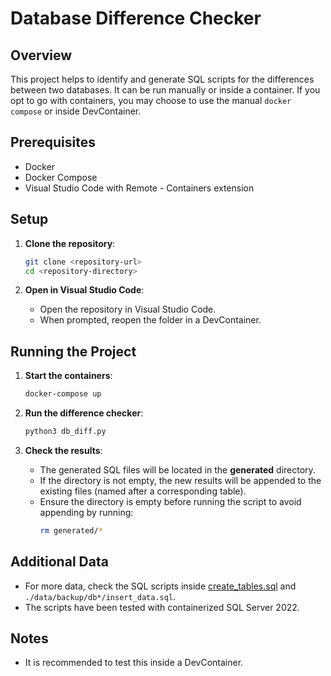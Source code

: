 # Database Difference Checker

## Overview
This project helps to identify and generate SQL scripts for the differences between two databases. It can be run manually or inside a container. If you opt to go with containers, you may choose to use the manual `docker compose` or inside DevContainer.

## Prerequisites
- Docker
- Docker Compose
- Visual Studio Code with Remote - Containers extension

## Setup
1. **Clone the repository**:
    ```sh
    git clone <repository-url>
    cd <repository-directory>
    ```

2. **Open in Visual Studio Code**:
    - Open the repository in Visual Studio Code.
    - When prompted, reopen the folder in a DevContainer.

## Running the Project
1. **Start the containers**:
    ```sh
    docker-compose up
    ```

2. **Run the difference checker**:
    ```sh
    python3 db_diff.py
    ```

3. **Check the results**:
    - The generated SQL files will be located in the **generated** directory.
    - If the directory is not empty, the new results will be appended to the existing files (named after a corresponding table).
    - Ensure the directory is empty before running the script to avoid appending by running:
      ```sh
      rm generated/*
      ```

## Additional Data
- For more data, check the SQL scripts inside [create_tables.sql](http://_vscodecontentref_/1) and `./data/backup/db*/insert_data.sql`.
- The scripts have been tested with containerized SQL Server 2022.

## Notes
- It is recommended to test this inside a DevContainer.